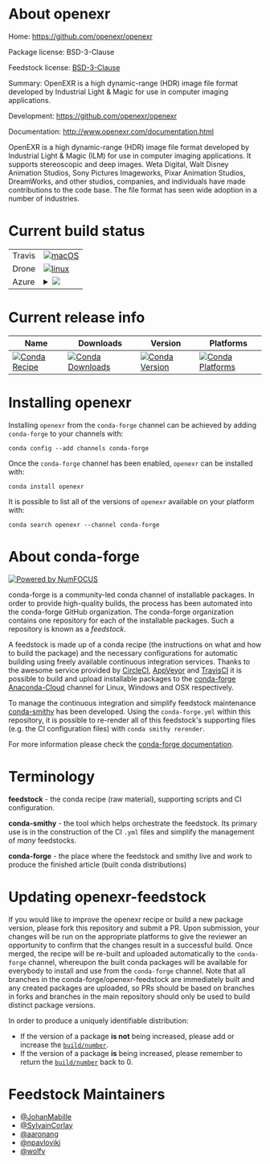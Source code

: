 About openexr
=============

Home: https://github.com/openexr/openexr

Package license: BSD-3-Clause

Feedstock license: [BSD-3-Clause](https://github.com/conda-forge/openexr-feedstock/blob/master/LICENSE.txt)

Summary: OpenEXR is a high dynamic-range (HDR) image file format developed by
Industrial Light & Magic for use in computer imaging applications.


Development: https://github.com/openexr/openexr

Documentation: http://www.openexr.com/documentation.html

OpenEXR is a high dynamic-range (HDR) image file format developed by
Industrial Light & Magic (ILM) for use in computer imaging applications. It
supports stereoscopic and deep images. Weta Digital, Walt Disney Animation
Studios, Sony Pictures Imageworks, Pixar Animation Studios, DreamWorks, and
other studios, companies, and individuals have made contributions to the
code base. The file format has seen wide adoption in a number of industries.


Current build status
====================


<table><tr>
    <td>Travis</td>
    <td>
      <a href="https://travis-ci.com/conda-forge/openexr-feedstock">
        <img alt="macOS" src="https://img.shields.io/travis/com/conda-forge/openexr-feedstock/master.svg?label=macOS">
      </a>
    </td>
  </tr><tr>
    <td>Drone</td>
    <td>
      <a href="https://cloud.drone.io/conda-forge/openexr-feedstock">
        <img alt="linux" src="https://img.shields.io/drone/build/conda-forge/openexr-feedstock/master.svg?label=Linux">
      </a>
    </td>
  </tr>
    
  <tr>
    <td>Azure</td>
    <td>
      <details>
        <summary>
          <a href="https://dev.azure.com/conda-forge/feedstock-builds/_build/latest?definitionId=4749&branchName=master">
            <img src="https://dev.azure.com/conda-forge/feedstock-builds/_apis/build/status/openexr-feedstock?branchName=master">
          </a>
        </summary>
        <table>
          <thead><tr><th>Variant</th><th>Status</th></tr></thead>
          <tbody><tr>
              <td>linux_64</td>
              <td>
                <a href="https://dev.azure.com/conda-forge/feedstock-builds/_build/latest?definitionId=4749&branchName=master">
                  <img src="https://dev.azure.com/conda-forge/feedstock-builds/_apis/build/status/openexr-feedstock?branchName=master&jobName=linux&configuration=linux_64_" alt="variant">
                </a>
              </td>
            </tr><tr>
              <td>linux_aarch64</td>
              <td>
                <a href="https://dev.azure.com/conda-forge/feedstock-builds/_build/latest?definitionId=4749&branchName=master">
                  <img src="https://dev.azure.com/conda-forge/feedstock-builds/_apis/build/status/openexr-feedstock?branchName=master&jobName=linux&configuration=linux_aarch64_" alt="variant">
                </a>
              </td>
            </tr><tr>
              <td>linux_ppc64le</td>
              <td>
                <a href="https://dev.azure.com/conda-forge/feedstock-builds/_build/latest?definitionId=4749&branchName=master">
                  <img src="https://dev.azure.com/conda-forge/feedstock-builds/_apis/build/status/openexr-feedstock?branchName=master&jobName=linux&configuration=linux_ppc64le_" alt="variant">
                </a>
              </td>
            </tr><tr>
              <td>osx_64</td>
              <td>
                <a href="https://dev.azure.com/conda-forge/feedstock-builds/_build/latest?definitionId=4749&branchName=master">
                  <img src="https://dev.azure.com/conda-forge/feedstock-builds/_apis/build/status/openexr-feedstock?branchName=master&jobName=osx&configuration=osx_64_" alt="variant">
                </a>
              </td>
            </tr><tr>
              <td>win_64</td>
              <td>
                <a href="https://dev.azure.com/conda-forge/feedstock-builds/_build/latest?definitionId=4749&branchName=master">
                  <img src="https://dev.azure.com/conda-forge/feedstock-builds/_apis/build/status/openexr-feedstock?branchName=master&jobName=win&configuration=win_64_" alt="variant">
                </a>
              </td>
            </tr>
          </tbody>
        </table>
      </details>
    </td>
  </tr>
</table>

Current release info
====================

| Name | Downloads | Version | Platforms |
| --- | --- | --- | --- |
| [![Conda Recipe](https://img.shields.io/badge/recipe-openexr-green.svg)](https://anaconda.org/conda-forge/openexr) | [![Conda Downloads](https://img.shields.io/conda/dn/conda-forge/openexr.svg)](https://anaconda.org/conda-forge/openexr) | [![Conda Version](https://img.shields.io/conda/vn/conda-forge/openexr.svg)](https://anaconda.org/conda-forge/openexr) | [![Conda Platforms](https://img.shields.io/conda/pn/conda-forge/openexr.svg)](https://anaconda.org/conda-forge/openexr) |

Installing openexr
==================

Installing `openexr` from the `conda-forge` channel can be achieved by adding `conda-forge` to your channels with:

```
conda config --add channels conda-forge
```

Once the `conda-forge` channel has been enabled, `openexr` can be installed with:

```
conda install openexr
```

It is possible to list all of the versions of `openexr` available on your platform with:

```
conda search openexr --channel conda-forge
```


About conda-forge
=================

[![Powered by NumFOCUS](https://img.shields.io/badge/powered%20by-NumFOCUS-orange.svg?style=flat&colorA=E1523D&colorB=007D8A)](http://numfocus.org)

conda-forge is a community-led conda channel of installable packages.
In order to provide high-quality builds, the process has been automated into the
conda-forge GitHub organization. The conda-forge organization contains one repository
for each of the installable packages. Such a repository is known as a *feedstock*.

A feedstock is made up of a conda recipe (the instructions on what and how to build
the package) and the necessary configurations for automatic building using freely
available continuous integration services. Thanks to the awesome service provided by
[CircleCI](https://circleci.com/), [AppVeyor](https://www.appveyor.com/)
and [TravisCI](https://travis-ci.com/) it is possible to build and upload installable
packages to the [conda-forge](https://anaconda.org/conda-forge)
[Anaconda-Cloud](https://anaconda.org/) channel for Linux, Windows and OSX respectively.

To manage the continuous integration and simplify feedstock maintenance
[conda-smithy](https://github.com/conda-forge/conda-smithy) has been developed.
Using the ``conda-forge.yml`` within this repository, it is possible to re-render all of
this feedstock's supporting files (e.g. the CI configuration files) with ``conda smithy rerender``.

For more information please check the [conda-forge documentation](https://conda-forge.org/docs/).

Terminology
===========

**feedstock** - the conda recipe (raw material), supporting scripts and CI configuration.

**conda-smithy** - the tool which helps orchestrate the feedstock.
                   Its primary use is in the construction of the CI ``.yml`` files
                   and simplify the management of *many* feedstocks.

**conda-forge** - the place where the feedstock and smithy live and work to
                  produce the finished article (built conda distributions)


Updating openexr-feedstock
==========================

If you would like to improve the openexr recipe or build a new
package version, please fork this repository and submit a PR. Upon submission,
your changes will be run on the appropriate platforms to give the reviewer an
opportunity to confirm that the changes result in a successful build. Once
merged, the recipe will be re-built and uploaded automatically to the
`conda-forge` channel, whereupon the built conda packages will be available for
everybody to install and use from the `conda-forge` channel.
Note that all branches in the conda-forge/openexr-feedstock are
immediately built and any created packages are uploaded, so PRs should be based
on branches in forks and branches in the main repository should only be used to
build distinct package versions.

In order to produce a uniquely identifiable distribution:
 * If the version of a package **is not** being increased, please add or increase
   the [``build/number``](https://conda.io/docs/user-guide/tasks/build-packages/define-metadata.html#build-number-and-string).
 * If the version of a package **is** being increased, please remember to return
   the [``build/number``](https://conda.io/docs/user-guide/tasks/build-packages/define-metadata.html#build-number-and-string)
   back to 0.

Feedstock Maintainers
=====================

* [@JohanMabille](https://github.com/JohanMabille/)
* [@SylvainCorlay](https://github.com/SylvainCorlay/)
* [@aaronang](https://github.com/aaronang/)
* [@npavlovikj](https://github.com/npavlovikj/)
* [@wolfv](https://github.com/wolfv/)

